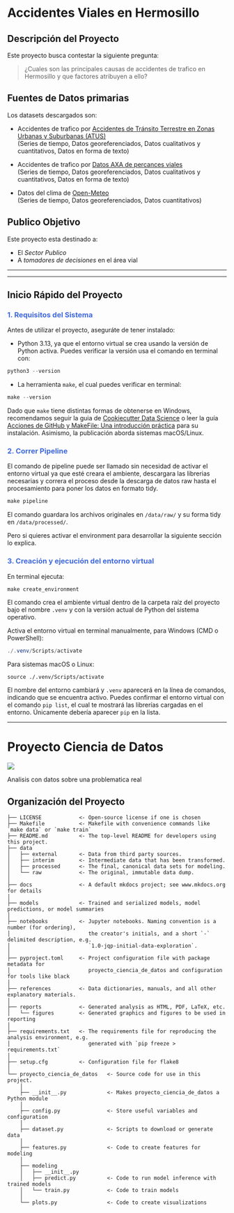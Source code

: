 # Accidentes Viales en Hermosillo

## Descripción del Proyecto
Este proyecto busca contestar la siguiente pregunta:

> ¿Cuales son las principales causas de accidentes de trafico en Hermosillo y que factores atribuyen a ello?

## Fuentes de Datos primarias
Los datasets descargados son:
- Accidentes de trafico por [Accidentes de Tránsito Terrestre en Zonas Urbanas y Suburbanas (ATUS)](https://www.google.com/url?q=https%3A%2F%2Fwww.inegi.org.mx%2Fprogramas%2Faccidentes%2F%23datos_abiertos) <br>
(Series de tiempo, Datos georeferenciados, Datos cualitativos y cuantitativos, Datos en forma de texto)
      
- Accidentes de trafico por [Datos AXA de percances viales](https://i2ds.org/datos-abiertos/) <br>
(Series de tiempo, Datos georeferenciados, Datos cualitativos y cuantitativos, Datos en forma de texto)
- Datos del clima de [Open-Meteo](https://open-meteo.com/en/docs) <br>
  (Series de tiempo, Datos georeferenciados, Datos cuantitativos)

## Publico Objetivo
Este proyecto esta destinado a:
- El *Sector Publico*
- A *tomadores de decisiones* en el área vial

---

--------
## Inicio Rápido del Proyecto

### <font color='#4169E1'><strong>1. Requisitos del Sistema</strong></font>

Antes de utilizar el proyecto, aseguráte de tener instalado:

- Python 3.13, ya que el entorno virtual se crea usando la versión de Python activa. Puedes verificar la versión usa el comando en terminal con:

```powershell
python3 --version
```

- La herramienta `make`, el cual puedes verificar en terminal:

```powershell
make --version
```

Dado que `make` tiene distintas formas de obtenerse en Windows, recomendamos seguir la guia de [Cookiecutter Data Science](https://cookiecutter-data-science.drivendata.org/using-the-template/#installing-make-on-windows) o leer la guía [Acciones de GitHub y MakeFile: Una introducción práctica](https://www.datacamp.com/es/tutorial/makefile-github-actions-tutorial) para su instalación. Asimismo, la publicación aborda sistemas macOS/Linux.



### <font color='#4169E1'><strong>2. Correr Pipeline</strong></font>

El comando de pipeline puede ser llamado sin necesidad de activar el entorno virtual ya que esté creara el ambiente, descargara las librerias necesarias y correra el proceso desde la descarga de datos raw hasta el procesamiento para poner los datos en formato tidy. 

```powershell
make pipeline
```
El comando guardara los archivos originales en `/data/raw/` y su forma tidy en `/data/processed/`.

Pero si quieres activar el environment para desarrollar la siguiente sección lo explica.


### <font color='#4169E1'><strong>3. Creación y ejecución del entorno virtual</strong></font>

En terminal ejecuta:

```powershell
make create_environment
```

El comando crea el ambiente virtual dentro de la carpeta raíz del proyecto bajo el nombre `.venv` y con la versión actual de Python del sistema operativo.

Activa el entorno virtual en terminal manualmente, para Windows (CMD o PowerShell):

```powershell
./.venv/Scripts/activate
```

Para sistemas macOS o Linux:

```
source ./.venv/Scripts/activate
```

El nombre del entorno cambiará y `.venv` aparecerá en la línea de comandos, indicando que se encuentra activo. Puedes confirmar el entorno virtual con el comando `pip list`, el cual te mostrará las librerías cargadas en el entorno. Únicamente debería aparecer `pip` en la lista.

---

# Proyecto Ciencia de Datos

<a target="_blank" href="https://cookiecutter-data-science.drivendata.org/">
    <img src="https://img.shields.io/badge/CCDS-Project%20template-328F97?logo=cookiecutter" />
</a>

Analisis con datos sobre una problematica real

## Organización del Proyecto

```
├── LICENSE            <- Open-source license if one is chosen
├── Makefile           <- Makefile with convenience commands like `make data` or `make train`
├── README.md          <- The top-level README for developers using this project.
├── data
│   ├── external       <- Data from third party sources.
│   ├── interim        <- Intermediate data that has been transformed.
│   ├── processed      <- The final, canonical data sets for modeling.
│   └── raw            <- The original, immutable data dump.
│
├── docs               <- A default mkdocs project; see www.mkdocs.org for details
│
├── models             <- Trained and serialized models, model predictions, or model summaries
│
├── notebooks          <- Jupyter notebooks. Naming convention is a number (for ordering),
│                         the creator's initials, and a short `-` delimited description, e.g.
│                         `1.0-jqp-initial-data-exploration`.
│
├── pyproject.toml     <- Project configuration file with package metadata for 
│                         proyecto_ciencia_de_datos and configuration for tools like black
│
├── references         <- Data dictionaries, manuals, and all other explanatory materials.
│
├── reports            <- Generated analysis as HTML, PDF, LaTeX, etc.
│   └── figures        <- Generated graphics and figures to be used in reporting
│
├── requirements.txt   <- The requirements file for reproducing the analysis environment, e.g.
│                         generated with `pip freeze > requirements.txt`
│
├── setup.cfg          <- Configuration file for flake8
│
└── proyecto_ciencia_de_datos   <- Source code for use in this project.
    │
    ├── __init__.py             <- Makes proyecto_ciencia_de_datos a Python module
    │
    ├── config.py               <- Store useful variables and configuration
    │
    ├── dataset.py              <- Scripts to download or generate data
    │
    ├── features.py             <- Code to create features for modeling
    │
    ├── modeling                
    │   ├── __init__.py 
    │   ├── predict.py          <- Code to run model inference with trained models          
    │   └── train.py            <- Code to train models
    │
    └── plots.py                <- Code to create visualizations
```
